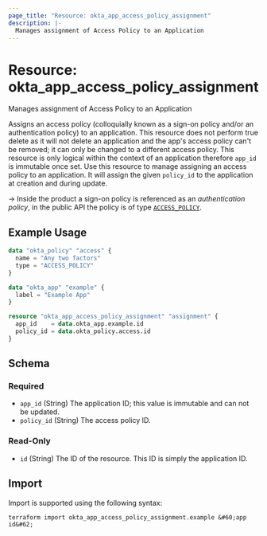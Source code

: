 ```yaml
---
page_title: "Resource: okta_app_access_policy_assignment"
description: |-
  Manages assignment of Access Policy to an Application
---
```


# Resource: okta_app_access_policy_assignment

Manages assignment of Access Policy to an Application

Assigns an access policy (colloquially known as a sign-on policy and/or an
authentication policy) to an application. This resource does not perform true
delete as it will not delete an application and the app's access policy can't be
removed; it can only be changed to a different access policy. This resource is
only logical within the context of an application therefore `app_id` is
immutable once set. Use this resource to manage assigning an access policy to an
application. It will assign the given `policy_id` to the application at creation
and during update.

-> Inside the product a sign-on policy is referenced as an _authentication
policy_, in the public API the policy is of type
[`ACCESS_POLICY`](https://developer.okta.com/docs/reference/api/policy/#policy-object).


## Example Usage

```terraform
data "okta_policy" "access" {
  name = "Any two factors"
  type = "ACCESS_POLICY"
}

data "okta_app" "example" {
  label = "Example App"
}

resource "okta_app_access_policy_assignment" "assignment" {
  app_id    = data.okta_app.example.id
  policy_id = data.okta_policy.access.id
}
```

<!-- schema generated by tfplugindocs -->
## Schema

### Required

- `app_id` (String) The application ID; this value is immutable and can not be updated.
- `policy_id` (String) The access policy ID.

### Read-Only

- `id` (String) The ID of the resource. This ID is simply the application ID.

## Import

Import is supported using the following syntax:

```shell
terraform import okta_app_access_policy_assignment.example &#60;app id&#62;
```

